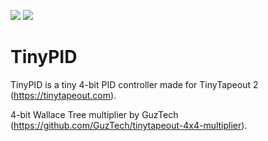 ![](../../workflows/gds/badge.svg) ![](../../workflows/docs/badge.svg)

# TinyPID

TinyPID is a tiny 4-bit PID controller made for TinyTapeout 2 (https://tinytapeout.com).

4-bit Wallace Tree multiplier by GuzTech (https://github.com/GuzTech/tinytapeout-4x4-multiplier).
